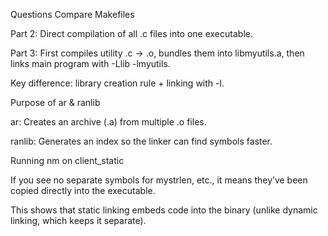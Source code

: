 Questions
Compare Makefiles

Part 2: Direct compilation of all .c files into one executable.

Part 3: First compiles utility .c → .o, bundles them into libmyutils.a, then links main program with -Llib -lmyutils.

Key difference: library creation rule + linking with -l.

Purpose of ar & ranlib

ar: Creates an archive (.a) from multiple .o files.

ranlib: Generates an index so the linker can find symbols faster.

Running nm on client_static

If you see no separate symbols for mystrlen, etc., it means they’ve been copied directly into the executable.

This shows that static linking embeds code into the binary (unlike dynamic linking, which keeps it separate).
